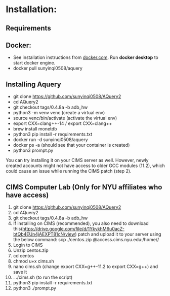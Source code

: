 # Installation:
## Requirements

## Docker: 
   - See installation instructions from [docker.com](https://www.docker.com). Run **docker desktop** to start docker engine.
   - docker pull sunyinqi0508/aquery
     
## Installing Aquery
   - git clone https://github.com/sunyinqi0508/AQuery2
   - cd AQuery2
   - git checkout tags/0.4.8a -b adb_hw
   - python3 -m venv venc (create a virtual env)
   - source venc/bin/activate (activate the virtual env)
   - export CXX=clang++-14 / export CXX=clang++
   - brew install monetdb
   - python3 pip install -r requirements.txt
   - docker run -d sunyinqi0508/aquery
   - docker ps -a (should see that your container is created)
   - python3 prompt.py


You can try installing it on your CIMS server as well. However, newly created accounts might not have access to older GCC modules (11.2), which could cause an issue while running the CIMS patch (step 2).
## CIMS Computer Lab (Only for NYU affiliates who have access)
 1. git clone https://github.com/sunyinqi0508/AQuery2
 2.  cd AQuery2
 3.  git checkout tags/0.4.8a -b adb_hw
 4.  If installing on CIMS (recommended), you also need to download this(https://drive.google.com/file/d/1YkykhM6u0acZ-btQb4EUn4jAEXPT81cN/view) patch and upload it to your server using the below command:
    scp ./centos.zip <netid>@access.cims.nyu.edu:/home/<netid>/
 5. Login to CIMS
 6. Unzip centos.zip
 7. cd centos
 8. chmod u+x cims.sh
 9. nano cims.sh (change export CXX=g++-11.2 to export CXX=g++) and save it
 10. .  ./cims.sh (to run the script)
 11. python3 pip install -r requirements.txt
 12. python3 ./prompt.py
    
